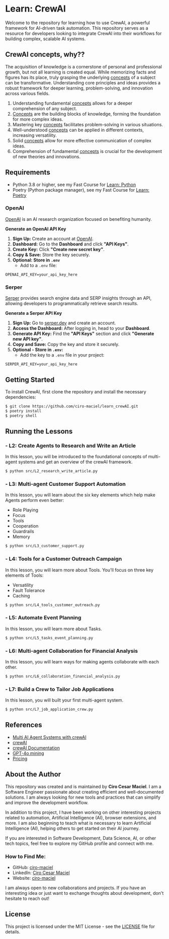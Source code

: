 # Learn: CrewAI

Welcome to the repository for learning how to use CrewAI, a powerful framework for AI-driven task automation. This repository serves as a resource for developers looking to integrate CrewAI into their workflows for building complex, scalable AI systems.

## CrewAI concepts, why??

The acquisition of knowledge is a cornerstone of personal and professional growth, but not all learning is created equal. While memorizing facts and figures has its place, truly grasping the underlying [concepts](concepts.md) of a subject can be transformative. Understanding core principles and ideas provides a robust framework for deeper learning, problem-solving, and innovation across various fields. 

1. Understanding fundamental [concepts](concepts.md) allows for a deeper comprehension of any subject.
2. [Concepts](concepts.md) are the building blocks of knowledge, forming the foundation for more complex ideas.
3. Mastering key [concepts](concepts.md) facilitates problem-solving in various situations.
4. Well-understood [concepts](concepts.md) can be applied in different contexts, increasing versatility.
5. Solid [concepts](concepts.md) allow for more effective communication of complex ideas.
6. Comprehension of fundamental [concepts](concepts.md) is crucial for the development of new theories and innovations.


## Requirements

- Python 3.8 or higher, see my Fast Course for [Learn: Python](https://github.com/ciro-maciel/learn_python)
- Poetry (Python package manager), see my Fast Course for [Learn: Poetry](https://github.com/ciro-maciel/learn_poetry)


### OpenAI
[OpenAI](https://openai.com/) is an AI research organization focused on benefiting humanity.

**Generate an OpenAI API Key**

1. **Sign Up:** Create an account at [OpenAI](https://platform.openai.com/signup).
2. **Dashboard:** Go to the **Dashboard** and click **"API Keys"**.
3. **Create Key:** Click **"Create new secret key"**.
4. **Copy & Save:** Store the key securely.
5. **Optional: Store in `.env`**
    - Add to a `.env` file:

```env
OPENAI_API_KEY=your_api_key_here
```

### Serper
[Serper](https://serper.dev) provides search engine data and SERP insights through an API, allowing developers to programmatically retrieve search results.

**Generate a Serper API Key**

1. **Sign Up:** Go to [serper.dev](https://serper.dev) and create an account.
2. **Access the Dashboard:** After logging in, head to your **Dashboard**.
3. **Generate API Key:** Find the **"API Keys"** section and click **"Generate new API key"**.
4. **Copy and Save:** Copy the key and store it securely.
5. **Optional - Store in `.env`:**
   - Add the key to a `.env` file in your project:

```env
SERPER_API_KEY=your_api_key_here
```

## Getting Started

To install CrewAI, first clone the repository and install the necessary dependencies:

```bash
$ git clone https://github.com/ciro-maciel/learn_crewAI.git
$ poetry install
$ poetry shell
```

## Running the Lessons

### - L2: Create Agents to Research and Write an Article

In this lesson, you will be introduced to the foundational concepts of multi-agent systems and get an overview of the crewAI framework.

```bash
$ python src/L2_research_write_article.py
```

### - L3: Multi-agent Customer Support Automation

In this lesson, you will learn about the six key elements which help make Agents perform even better:
- Role Playing
- Focus
- Tools
- Cooperation
- Guardrails
- Memory

```bash
$ python src/L3_customer_support.py
```

### - L4: Tools for a Customer Outreach Campaign

In this lesson, you will learn more about Tools. You'll focus on three key elements of Tools:
- Versatility
- Fault Tolerance
- Caching

```bash
$ python src/L4_tools_customer_outreach.py
```

### - L5: Automate Event Planning

In this lesson, you will learn more about Tasks.

```bash
$ python src/L5_tasks_event_planning.py
```

### - L6: Multi-agent Collaboration for Financial Analysis

In this lesson, you will learn ways for making agents collaborate with each other.

```bash
$ python src/L6_collaboration_financial_analysis.py
```

### - L7: Build a Crew to Tailor Job Applications

In this lesson, you will built your first multi-agent system.

```bash
$ python src/L7_job_application_crew.py
```


## References

- [Multi AI Agent Systems with crewAI](https://www.deeplearning.ai/short-courses/multi-ai-agent-systems-with-crewai/)
- [crewAI](https://www.crewai.com/)
- [crewAI Documentation](https://docs.crewai.com/)
- [GPT-4o mining](https://openai.com/index/gpt-4o-mini-advancing-cost-efficient-intelligence/)
- [Pricing](https://openai.com/api/pricing/)


## About the Author

This repository was created and is maintained by **Ciro Cesar Maciel**. I am a Software Engineer passionate about creating efficient and well-documented solutions. I am always looking for new tools and practices that can simplify and improve the development workflow.

In addition to this project, I have been working on other interesting projects related to automation, Artificial Intelligence (AI), browser extensions, and more. I am also beginning to teach what is necessary to learn Artificial Intelligence (AI), helping others to get started on their AI journey.

If you are interested in Software Development, Data Science, AI, or other tech topics, feel free to explore my GitHub profile and connect with me.

### How to Find Me:

- GitHub: [ciro-maciel](https://github.com/ciro-maciel)
- LinkedIn: [Ciro Cesar Maciel](https://www.linkedin.com/in/ciro-maciel/)
- Website: [ciro-maciel](https://www.ciro-maciel.click)

I am always open to new collaborations and projects. If you have an interesting idea or just want to exchange thoughts about development, don't hesitate to reach out!

## License

This project is licensed under the MIT License - see the [LICENSE](LICENSE) file for details.
